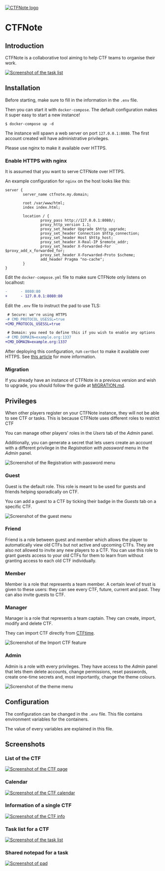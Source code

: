 [![CTFNote logo](screenshots/logo_small.webp)](screenshots/logo.png)
# CTFNote

## Introduction
CTFNote is a collaborative tool aiming to help CTF teams to organise their work.

[![Screenshot of the task list](screenshots/task_small.webp)](screenshots/task.png)


## Installation

Before starting, make sure to fill in the information in the `.env` file.

Then you can start it with `docker-compose`. The default
configuration makes it super easy to start a new instance!

```shell
$ docker-compose up -d
```

The instance will spawn a web server on port `127.0.0.1:8080`. The first account created will
have administrative privileges.

Please use nginx to make it available over HTTPS.

### Enable HTTPS with nginx

It is assumed that you want to serve CTFNote over HTTPS.

An example configuration for `nginx` on the host looks like this:

```
server {
        server_name ctfnote.my.domain;

        root /var/www/html;
        index index.html;

        location / {
                proxy_pass http://127.0.0.1:8080/;
                proxy_http_version 1.1;
                proxy_set_header Upgrade $http_upgrade;
                proxy_set_header Connection $http_connection;
                proxy_set_header Host $http_host;
                proxy_set_header X-Real-IP $remote_addr;
                proxy_set_header X-Forwarded-For $proxy_add_x_forwarded_for;
                proxy_set_header X-Forwarded-Proto $scheme;
                add_header Pragma "no-cache";
        }
}
```

Edit the `docker-compose.yml` file to make sure CTFNote only listens on
localhost:
```diff
-      - 8080:80
+      - 127.0.0.1:8080:80
```

Edit the `.env` file to instruct the pad to use TLS:
```diff
 # Secure: we're using HTTPS
-# CMD_PROTOCOL_USESSL=true
+CMD_PROTOCOL_USESSL=true

 # Domain: you need to define this if you wish to enable any options
-# CMD_DOMAIN=example.org:1337
+CMD_DOMAIN=example.org:1337
```

After deploying this configuration, run `certbot` to make it available over HTTPS. 
See [this article](https://www.digitalocean.com/community/tutorials/how-to-secure-nginx-with-let-s-encrypt-on-ubuntu-20-04) for more information.

### Migration

If you already have an instance of CTFNote in a previous version and wish to
upgrade, you should follow the guide at [MIGRATION.md](MIGRATION.md).


## Privileges
When other players register on your CTFNote instance, they will not be able to
see CTF or tasks. This is because CTFNote uses different roles to restrict CTF

You can manage other players' roles in the *Users* tab of the *Admin* panel.

Additionally, you can generate a secret that lets users create an account with a
different privilege in the *Registration with password* menu in the *Admin*
panel.

![Screenshot of the Registration with password menu](screenshots/reg_password.png)

### Guest
Guest is the default role. This role is meant to be used for guests and friends
helping sporadically on CTF.

You can add a guest to a CTF by ticking their badge in the *Guests* tab on a
specific CTF.

![Screenshot of the guest menu](screenshots/guests.png)

### Friend
Friend is a role between guest and member which allows the player to automatically 
view old CTFs but not active and upcoming CTFs. They are also not allowed to invite any
new players to a CTF. You can use this role to grant guests access to your old CTFs
for them to learn from without granting access to each old CTF individually.

### Member
Member is a role that represents a team member. A certain level of trust is
given to these users: they can see every CTF, future, current and past. They can
also invite guests to CTF.

### Manager
Manager is a role that represents a team captain. They can create, import,
modify and delete CTF.

They can import CTF directly from [CTFtime](https://ctftime.org).

![Screenshot of the Import CTF feature](screenshots/import.png)

### Admin
Admin is a role with every privileges. They have access to the *Admin* panel
that lets them delete accounts, change permissions, reset passwords, create
one-time secrets and, most importantly, change the theme colours.

![Screenshot of the theme menu](screenshots/theme.png)


## Configuration
The configuration can be changed in the `.env` file. This file contains
environment variables for the containers.

The value of every variables are explained in this file.


## Screenshots
### List of the CTF
[![Screenshot of the CTF page](screenshots/ctf_small.webp)](screenshots/ctf.png)

### Calendar
[![Screenshot of the CTF calendar](screenshots/calendar_small.webp)](screenshots/calendar.png)

### Information of a single CTF
[![Screenshot of the CTF info](screenshots/info_small.webp)](screenshots/info.png)

### Task list for a CTF
[![Screenshot of the task list](screenshots/task_small.webp)](screenshots/task.png)

### Shared notepad for a task
[![Screenshot of pad](screenshots/pad_small.webp)](screenshots/pad.png)
